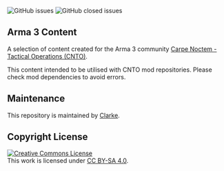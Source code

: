 <!--- CNTO GitHub Repository README file -->

![GitHub issues](https://img.shields.io/github/issues/JamesTheClarke/arma-content?color=red&style=flat-square) ![GitHub closed issues](https://img.shields.io/github/issues-closed/JamesTheClarke/arma-content?color=brightgreen&style=flat-square)


## Arma 3 Content <!--- Repository name with short description of the repo and, if available, link to the wiki -->

A selection of content created for the Arma 3 community [Carpe Noctem - Tactical Operations (CNTO)](https://www.carpenoctem.co/).

This content intended to be utilised with CNTO mod repositories. Please check mod dependencies to avoid errors.


## Maintenance <!--- Who is responsible for this repository (entire branch / branch member / community member) with link to the GitHub team / profile -->

This repository is maintained by [Clarke](https://github.com/JamesTheClarke).

## Copyright License

[![Creative Commons License](https://i.creativecommons.org/l/by-sa/4.0/88x31.png)](http://creativecommons.org/licenses/by-sa/4.0/)\
This work is licensed under [CC BY-SA 4.0](http://creativecommons.org/licenses/by-sa/4.0).
